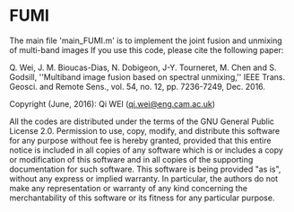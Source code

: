 # FUMI

The main file 'main_FUMI.m' is to implement the joint fusion and unmixing of multi-band images
If you use this code, please cite the following paper:

Q. Wei, J. M. Bioucas-Dias, N. Dobigeon, J-Y. Tourneret, M. Chen and S. Godsill, ''Multiband image fusion based on spectral unmixing,'' IEEE Trans. Geosci. and Remote Sens., vol. 54, no. 12, pp. 7236-7249, Dec. 2016.

Copyright (June, 2016):        Qi WEI (qi.wei@eng.cam.ac.uk)

All the codes are distributed under the terms of the GNU General Public License 2.0. Permission to use, copy, modify, and distribute this software for any purpose without fee is hereby granted, provided that this entire notice is included in all copies of any software which is or includes a copy or modification of this software and in all copies of the supporting documentation for such software. This software is being provided "as is", without any express or implied warranty. In particular, the authors do not make any representation or warranty of any kind concerning the merchantability of this software or its fitness for any particular purpose.
